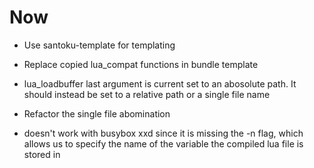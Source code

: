 # Now

- Use santoku-template for templating
- Replace copied lua_compat functions in bundle template
- lua_loadbuffer last argument is current set to an abosolute path. It should
  instead be set to a relative path or a single file name
- Refactor the single file abomination

- doesn't work with busybox xxd since it is missing the -n flag, which allows us
  to specify the name of the variable the compiled lua file is stored in
